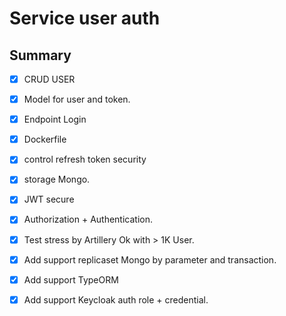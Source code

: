 Service user auth
==================

## Summary

- [x] CRUD USER
- [x] Model for user and token.
- [x] Endpoint Login
- [X] Dockerfile
- [X] control refresh token security
- [X] storage Mongo.
- [X] JWT secure
- [X] Authorization + Authentication.
- [X] Test stress by Artillery Ok with > 1K User.
- [X] Add support replicaset Mongo by parameter and transaction.
- [X] Add support TypeORM
- [X] Add support Keycloak auth role + credential.

